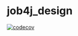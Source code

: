 # job4j_design
[![codecov](https://codecov.io/gh/Sergei159/job4j_design/branch/master/graph/badge.svg?token=NYADQNBWHX)](https://codecov.io/gh/Sergei159/job4j_design)